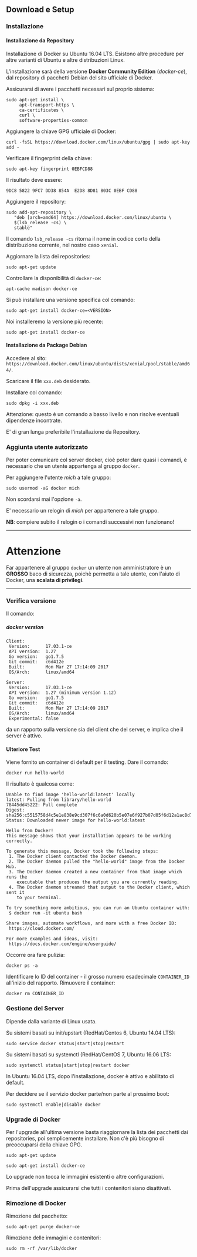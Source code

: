 ## Download e Setup

### Installazione

#### Installazione da Repository

Installazione di Docker su Ubuntu 16.04 LTS. Esistono altre procedure per altre varianti di Ubuntu e altre distribuzioni Linux.

L'installazione sarà della versione **Docker Community Edition** (_docker-ce_), dal repository di pacchetti Debian del sito ufficiale di Docker.

Assicurarsi di avere i pacchetti necessari sul proprio sistema:
```
sudo apt-get install \
     apt-transport-https \
     ca-certificates \
     curl \
     software-properties-common
```

Aggiungere la chiave GPG ufficiale di Docker:
```
curl -fsSL https://download.docker.com/linux/ubuntu/gpg | sudo apt-key add -
```

Verificare il fingerprint della chiave:
```
sudo apt-key fingerprint 0EBFCD88
```
Il risultato deve essere:
```
9DC8 5822 9FC7 DD38 854A  E2D8 8D81 803C 0EBF CD88
```

Aggiungere il repository:
```
sudo add-apt-repository \
   "deb [arch=amd64] https://download.docker.com/linux/ubuntu \
   $(lsb_release -cs) \
   stable"
```
Il comando `lsb_release -cs` ritorna il nome in codice corto della distribuzione corrente, nel nostro caso `xenial`.

Aggiornare la lista dei repositories:
```
sudo apt-get update
```

Controllare la disponibilità di `docker-ce`:
```
apt-cache madison docker-ce
```

Si può installare una versione specifica col comando:
```
sudo apt-get install docker-ce=<VERSION>
```

Noi installeremo la versione più recente:
```
sudo apt-get install docker-ce
```

#### Installazione da Package Debian

Accedere al sito: `https://download.docker.com/linux/ubuntu/dists/xenial/pool/stable/amd64/`.

Scaricare il file `xxx.deb` desiderato.

Installare col comando:
```
sudo dpkg -i xxx.deb
```
Attenzione: questo è un comando a basso livello e non risolve eventuali dipendenze incontrate.

E' di gran lunga preferibile l'installazione da Repository.

### Aggiunta utente autorizzato

Per poter comunicare col server docker, cioè poter dare quasi i comandi, è necessario che un utente appartenga al gruppo `docker`.

Per aggiungere l'utente _mich_ a tale gruppo:
```
sudo usermod -aG docker mich
```
Non scordarsi mai l'opzione `-a`.

E' necessario un relogin di _mich_ per appartenere a tale gruppo.

**NB**: compiere subito il relogin o i comandi successivi non funzionano!

---
# Attenzione

Far appartenere al gruppo `docker` un utente non amministratore è un **GROSSO** baco di sicurezza, poichè permetta a tale utente, con l'aiuto di Docker, una **scalata di privilegi**.

---

### Verifica versione

Il comando:
##### docker version
```
Client:
 Version:      17.03.1-ce
 API version:  1.27
 Go version:   go1.7.5
 Git commit:   c6d412e
 Built:        Mon Mar 27 17:14:09 2017
 OS/Arch:      linux/amd64

Server:
 Version:      17.03.1-ce
 API version:  1.27 (minimum version 1.12)
 Go version:   go1.7.5
 Git commit:   c6d412e
 Built:        Mon Mar 27 17:14:09 2017
 OS/Arch:      linux/amd64
 Experimental: false
 ```
 
 da un rapporto sulla versione sia del client che del server, e implica che il server è attivo.

 #### Ulteriore Test

 Viene fornito un container di default per il testing. Dare il comando:
```
docker run hello-world
```
Il risultato è qualcosa come:
```
Unable to find image 'hello-world:latest' locally
latest: Pulling from library/hello-world
78445dd45222: Pull complete 
Digest: sha256:c5515758d4c5e1e838e9cd307f6c6a0d620b5e07e6f927b07d05f6d12a1ac8d7
Status: Downloaded newer image for hello-world:latest

Hello from Docker!
This message shows that your installation appears to be working correctly.

To generate this message, Docker took the following steps:
 1. The Docker client contacted the Docker daemon.
 2. The Docker daemon pulled the "hello-world" image from the Docker Hub.
 3. The Docker daemon created a new container from that image which runs the
    executable that produces the output you are currently reading.
 4. The Docker daemon streamed that output to the Docker client, which sent it
    to your terminal.

To try something more ambitious, you can run an Ubuntu container with:
 $ docker run -it ubuntu bash

Share images, automate workflows, and more with a free Docker ID:
 https://cloud.docker.com/

For more examples and ideas, visit:
 https://docs.docker.com/engine/userguide/
```
Occorre ora fare pulizia:
```
docker ps -a
```
Identificare lo ID del container - il grosso numero esadecimale `CONTAINER_ID` all'inizio del rapporto. Rimuovere il container:
```
docker rm CONTAINER_ID
```

 ### Gestione del Server

Dipende dalla variante di Linux usata.

Su sistemi basati su init/upstart (RedHat/Centos 6, Ubuntu 14.04 LTS):
```
sudo service docker status|start|stop|restart
```

Su sistemi basati su systemctl (RedHat/CentOS 7, Ubuntu 16.06 LTS:
```
sudo systemctl status|start|stop|restart docker
```

In Ubuntu 16.04 LTS, dopo l'installazione, docker è attivo e abilitato di default.

Per decidere se il servizio docker parte/non parte al prossimo boot:
```
sudo systemctl enable|disable docker
```

### Upgrade di Docker

Per l'upgrade all'ultima versione basta riaggiornare la lista dei pacchetti dai repositories, poi semplicemente installare. Non c'è più bisogno di preoccuparsi della chiave GPG.

```
sudo apt-get update

sudo apt-get install docker-ce
```
Lo upgrade non tocca le immagini esistenti o altre configurazioni.

Prima dell'upgrade assicurarsi che tutti i contenitori siano disattivati.

### Rimozione di Docker

Rimozione del pacchetto:
```
sudo apt-get purge docker-ce
```

Rimozione delle immagini e contenitori:
```
sudo rm -rf /var/lib/docker
```
